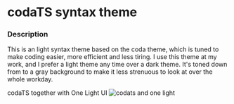 # codaTS syntax theme

### Description
This is an light syntax theme based on the coda theme, which is tuned to make coding easier, more efficient and less tiring.
I use this theme at my work, and I prefer a light theme any time over a dark theme.
It's toned down from to a gray background to make it less strenuous to look at over the whole workday.

codaTS together with One Light UI
![codats and one light](https://cloud.githubusercontent.com/assets/1543397/8439191/a09b42ac-1f6a-11e5-80d1-366ce1543eee.png)

